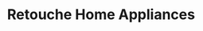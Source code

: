 ---
title: "Retouche Home Appliances"
url: /thiruvananthapuram/retouche-home-appliances/
shop: appliance
---